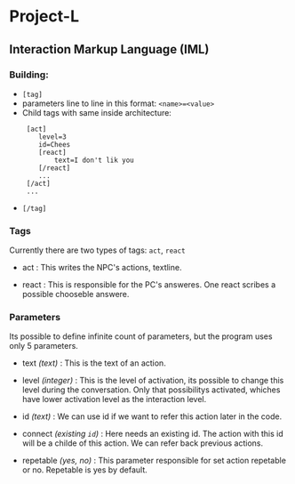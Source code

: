 # Project-L

## **Interaction Markup Language (IML)**
### Building:
 - `[tag]`
  - parameters line to line in this format: `<name>=<value>`
  - Child tags with same inside architecture:
    ```
     [act]
        level=3
        id=Chees
        [react]
            text=I don't lik you
        [/react]
        ...
     [/act]
     ...
     ```
 - `[/tag]`

### Tags
Currently there are two types of tags: `act`, `react`

- act
: This writes the NPC's actions, textline.

- react
: This is responsible for the PC's answeres. One react scribes a possible chooseble answere.

### Parameters
Its possible to define infinite count of parameters, but the program uses only 5 parameters.

- text *(text)*
: This is the text of an action. 

- level *(integer)*
: This is the level of activation, its possible to change this level during the conversation. Only that possibilitys activated, whiches have lower activation level as the interaction level.

- id *(text)*
: We can use id if we want to refer this action later in the code. 

- connect *(existing `id`)*
: Here needs an existing id. The action with this id will be a childe of this action. We can refer back previous actions.

- repetable *(yes, no)*
: This parameter responsible for set action repetable or no. Repetable is yes by default. 

